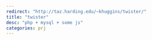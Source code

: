 ```yaml
---
redirect: "http://taz.harding.edu/~khuggins/twister/"
title: "twister"
desc: "php + mysql + some js"
categories: prj
---
```

